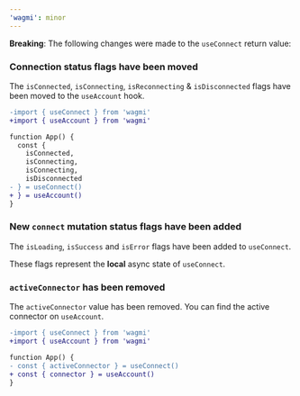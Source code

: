 ```yaml
---
'wagmi': minor
---
```


**Breaking**: The following changes were made to the `useConnect` return value:

### Connection status flags have been moved

The `isConnected`, `isConnecting`, `isReconnecting` & `isDisconnected` flags have been moved to the `useAccount` hook.

```diff
-import { useConnect } from 'wagmi'
+import { useAccount } from 'wagmi'

function App() {
  const {
    isConnected,
    isConnecting,
    isConnecting,
    isDisconnected
- } = useConnect()
+ } = useAccount()
}
```

### New `connect` mutation status flags have been added

The `isLoading`, `isSuccess` and `isError` flags have been added to `useConnect`.

These flags represent the **local** async state of `useConnect`.

### `activeConnector` has been removed

The `activeConnector` value has been removed. You can find the active connector on `useAccount`.

```diff
-import { useConnect } from 'wagmi'
+import { useAccount } from 'wagmi'

function App() {
- const { activeConnector } = useConnect()
+ const { connector } = useAccount()
}
```
